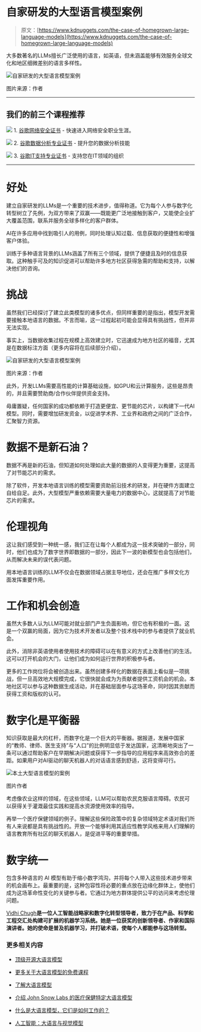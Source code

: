 # 自家研发的大型语言模型案例

> 原文：[https://www.kdnuggets.com/the-case-of-homegrown-large-language-models](https://www.kdnuggets.com/the-case-of-homegrown-large-language-models)

大多数著名的LLMs擅长广泛使用的语言，如英语，但未涵盖能够有效服务全球文化和地区细微差别的语言多样性。

![自家研发的大型语言模型案例](../Images/35c72af16f2371e9aafabaea4911ef69.png)

图片来源：作者

* * *

## 我们的前三个课程推荐

![](../Images/0244c01ba9267c002ef39d4907e0b8fb.png) 1\. [谷歌网络安全证书](https://www.kdnuggets.com/google-cybersecurity) - 快速进入网络安全职业生涯。

![](../Images/e225c49c3c91745821c8c0368bf04711.png) 2\. [谷歌数据分析专业证书](https://www.kdnuggets.com/google-data-analytics) - 提升您的数据分析技能

![](../Images/0244c01ba9267c002ef39d4907e0b8fb.png) 3\. [谷歌IT支持专业证书](https://www.kdnuggets.com/google-itsupport) - 支持您在IT领域的组织

* * *

# 好处

建立自家研发的LLMs是一个重要的技术进步，值得称道。它为每个人参与数字化转型树立了先例，为双方带来了双赢——既能更广泛地接触到客户，又能使企业扩大覆盖范围，联系并服务全球多样化的客户群体。

AI在许多应用中找到吸引人的用例，同时处理认知过载、信息获取的便捷性和增强客户体验。

训练于多种语言背景的LLMs涵盖了所有三个领域，提供了便捷且及时的信息获取。这种触手可及的知识促进可以帮助许多地方社区获得急需的帮助和支持，以解决他们的咨询。

# 挑战

虽然我们已经探讨了建立此类模型的诸多优点，但同样重要的是指出，模型开发需要接触本地语言的数据。不言而喻，这一过程起初可能会显得具有挑战性，但并非无法实现。

事实上，当数据收集过程在规模上高效建立时，它迅速成为地方社区的福音，尤其是在数据标注方面（更多内容将在后续部分介绍）。

![自家研发的大型语言模型案例](../Images/7320f5357a02b824bd88ede9fb2fae48.png)

图片来源：作者

此外，开发LLMs需要高性能的计算基础设施，如GPU和云计算服务，这些是昂贵的，并且需要赞助商/合作伙伴提供资金支持。

毋庸置疑，任何国家的成功都依赖于打造更便宜、更节能的芯片，以构建下一代AI模型。同时，需要增加研发资金，以促进学术界、工业界和政府之间的广泛合作，汇聚智力资源。

# 数据不是新石油？

数据不再是新的石油，但知道如何处理如此大量的数据的人变得更为重要，这提高了对节能芯片的需求。

除了软件，开发本地语言训练的模型需要资助前沿技术的研发，并在硬件方面建立自给自足。此外，大型模型严重依赖需要大量电力的数据中心，这就提高了对节能芯片的需求。

# 伦理视角

这让我们感受到一种统一感，我们正在让每个人都成为这一技术突破的一部分，同时，他们也成为了数字世界即数据的一部分，因此下一波的新模型也会包括他们，从而解决未来的误代表问题。

用本地语言训练的LLM不仅会在数据领域占据主导地位，还会在推广多样文化方面发挥重要作用。

# 工作和机会创造

虽然大多数人认为LLM可能对就业部门产生负面影响，但它也有积极的一面。这是一个双赢的局面，因为它为技术开发者以及整个技术栈中的参与者提供了就业机会。

此外，消除非英语使用者使用技术的障碍可以在有意义的方式上改善他们的生活。这可以打开机会的大门，让他们成为如何运行世界的积极参与者。

更多的工作岗位将会被创造出来。虽然创建多样化的数据在表面上看似是一项挑战，但一旦高效地大规模完成，它很快就会成为为贡献者提供工资机会的机会。本地社区可以参与这种数据生成活动，并在基础层面参与这场革命，同时因其贡献而获得工资和版权的认可。

# 数字化是平衡器

知识获取是最大的杠杆，而数字化是一个巨大的平衡器。据报道，发展中国家的“教师、律师、医生支持”与“人口”的比例明显低于发达国家，这清晰地突出了一条可以通过帮助客户在早期解决问题或获得下一步指导的应用程序来高效弥合的差距。如果用户对AI驱动的聊天机器人的对话语言感到舒适，这将变得可行。

![本土大型语言模型的案例](../Images/8415b0d7ecdbeccdc935d069f5c0961c.png)

图片作者

考虑像农业这样的领域，在这些领域，LLM可以帮助农民克服语言障碍。农民可以获得关于灌溉最佳实践和提高水资源使用效率的指导。

再举一个医疗保健领域的例子。理解这些保险政策中的复杂领域特定术语对我们所有人来说都是具有挑战性的。开放一个能够利用其适应性教学风格来用人们理解的语言教育所有社区的聊天机器人，是促进平等的重要举措。

# 数字统一

包含多种语言的 AI 模型有助于缩小数字鸿沟，并将每个人带入这些技术进步带来的机会画布上。最重要的是，这种包容性将必要的重点放在边缘化群体上，使他们成为这场革命性变化的关键参与者。它通过为地方群体提供公平的访问来考虑伦理问题。

**[](https://vidhi-chugh.medium.com/)**[Vidhi Chugh](https://vidhi-chugh.medium.com/)**是一位人工智能战略家和数字化转型领导者，致力于在产品、科学和工程交汇处构建可扩展的机器学习系统。她是一位获奖的创新领导者、作家和国际演讲者。她的使命是普及机器学习，并打破术语，使每个人都能参与这场转型。**

### 更多相关内容

+   [顶级开源大语言模型](https://www.kdnuggets.com/2022/09/john-snow-top-open-source-large-language-models.html)

+   [更多关于大语言模型的免费课程](https://www.kdnuggets.com/2023/06/free-courses-large-language-models.html)

+   [了解大语言模型](https://www.kdnuggets.com/2023/03/learn-large-language-models.html)

+   [介绍 John Snow Labs 的医疗保健特定大语言模型](https://www.kdnuggets.com/2023/04/john-snow-introducing-healthcare-specific-large-language-models-john-snow-labs.html)

+   [什么是大语言模型，它们是如何工作的？](https://www.kdnuggets.com/2023/05/large-language-models-work.html)

+   [人工智能：大语言与视觉模型](https://www.kdnuggets.com/2023/06/ai-large-language-visual-models.html)
